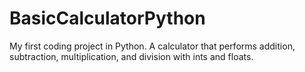 # BasicCalculatorPython
My first coding project in Python. A calculator that performs addition, subtraction, multiplication, and division with ints and floats.
